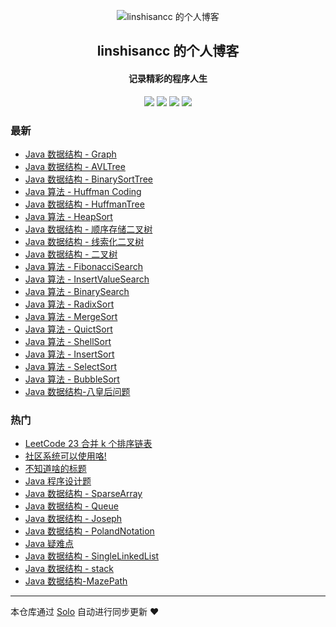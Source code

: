 <p align="center"><img alt="linshisancc 的个人博客" src="https://raw.githubusercontent.com/linshisancc/tuchuang/master/static/imgs/favicon.ico"></p><h2 align="center">
linshisancc 的个人博客
</h2>

<h4 align="center">记录精彩的程序人生</h4>
<p align="center"><a title="linshisancc 的个人博客" target="_blank" href="https://github.com/linshisancc/solo-blog"><img src="https://img.shields.io/github/last-commit/linshisancc/solo-blog.svg?style=flat-square&color=FF9900"></a>
<a title="GitHub repo size in bytes" target="_blank" href="https://github.com/linshisancc/solo-blog"><img src="https://img.shields.io/github/repo-size/linshisancc/solo-blog.svg?style=flat-square"></a>
<a title="Solo Version" target="_blank" href="https://github.com/b3log/solo/releases"><img src="https://img.shields.io/badge/solo-3.6.4-f1e05a.svg?style=flat-square&color=blueviolet"></a>
<a title="Hits" target="_blank" href="https://github.com/b3log/hits"><img src="https://hits.b3log.org/linshisancc/solo-blog.svg"></a></p>

### 最新

* [Java 数据结构 - Graph](https://www.linshisan.com/articles/2019/09/09/1568007716227.html)
* [Java 数据结构 - AVLTree](https://www.linshisan.com/articles/2019/09/08/1567920865244.html)
* [Java 数据结构 - BinarySortTree](https://www.linshisan.com/articles/2019/09/08/1567917869290.html)
* [Java 算法 - Huffman Coding](https://www.linshisan.com/articles/2019/09/07/1567840648234.html)
* [Java 数据结构 - HuffmanTree](https://www.linshisan.com/articles/2019/09/06/1567752965089.html)
* [Java 算法 - HeapSort](https://www.linshisan.com/articles/2019/09/06/1567737419817.html)
* [Java 数据结构 - 顺序存储二叉树](https://www.linshisan.com/articles/2019/09/06/1567736323185.html)
* [Java 数据结构 - 线索化二叉树](https://www.linshisan.com/articles/2019/09/05/1567680956494.html)
* [Java 数据结构 - 二叉树](https://www.linshisan.com/articles/2019/09/05/1567658217320.html)
* [Java 算法 - FibonacciSearch](https://www.linshisan.com/articles/2019/09/04/1567574964730.html)
* [Java 算法 - InsertValueSearch](https://www.linshisan.com/articles/2019/09/04/1567573331856.html)
* [Java 算法 - BinarySearch](https://www.linshisan.com/articles/2019/09/04/1567573048715.html)
* [Java 算法 - RadixSort](https://www.linshisan.com/articles/2019/09/04/1567572762384.html)
* [Java 算法 - MergeSort](https://www.linshisan.com/articles/2019/09/03/1567502626264.html)
* [Java 算法 - QuictSort](https://www.linshisan.com/articles/2019/09/03/1567502034973.html)
* [Java 算法 - ShellSort](https://www.linshisan.com/articles/2019/09/03/1567481264624.html)
* [Java 算法 - InsertSort](https://www.linshisan.com/articles/2019/09/03/1567480834059.html)
* [Java 算法 - SelectSort ](https://www.linshisan.com/articles/2019/09/02/1567434683428.html)
* [Java 算法 - BubbleSort](https://www.linshisan.com/articles/2019/09/02/1567429913484.html)
* [Java 数据结构-八皇后问题](https://www.linshisan.com/articles/2019/09/02/1567410269318.html)

### 热门

* [LeetCode 23 合并 k 个排序链表](https://www.linshisan.com/articles/2019/08/27/156688815830012.html)
* [社区系统可以使用咯!](https://www.linshisan.com/blog-jishuzhans)
* [不知道啥的标题](https://www.linshisan.com/nothing-todo)
* [Java 程序设计题](https://www.linshisan.com/articles/2019/08/27/15668881583010.html)
* [Java 数据结构 - SparseArray](https://www.linshisan.com/articles/2019/08/28/1566997684976.html)
* [Java 数据结构 - Queue](https://www.linshisan.com/articles/2019/08/29/1566997684912.html)
* [Java 数据结构 - Joseph](https://www.linshisan.com/articles/2019/08/30/1567178408023.html)
* [Java 数据结构 - PolandNotation](https://www.linshisan.com/articles/2019/09/01/1567327639462.html)
* [Java 疑难点](https://www.linshisan.com/articles/2019/08/27/1566888158309.html)
* [Java 数据结构 - SingleLinkedList](https://www.linshisan.com/articles/2019/08/30/1567161801851.html)
* [Java 数据结构 - stack](https://www.linshisan.com/articles/2019/08/31/1567236926713.html)
* [Java 数据结构-MazePath](https://www.linshisan.com/articles/2019/09/02/1567409657700.html)



---

本仓库通过 [Solo](https://github.com/b3log/solo) 自动进行同步更新 ❤️ 